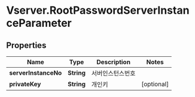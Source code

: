 # Vserver.RootPasswordServerInstanceParameter

## Properties
Name | Type | Description | Notes
------------ | ------------- | ------------- | -------------
**serverInstanceNo** | **String** | 서버인스턴스번호 | 
**privateKey** | **String** | 개인키 | [optional] 


